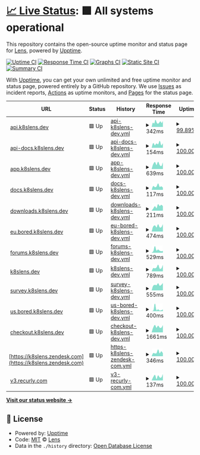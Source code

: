 # [📈 Live Status](https://status.k8slens.dev): <!--live status--> **🟩 All systems operational**

This repository contains the open-source uptime monitor and status page for [Lens](https://k8slens.dev/), powered by [Upptime](https://github.com/upptime/upptime).

[![Uptime CI](https://github.com/lensapp/k8slens-status/workflows/Uptime%20CI/badge.svg)](https://github.com/lensapp/k8slens-status/actions?query=workflow%3A%22Uptime+CI%22)
[![Response Time CI](https://github.com/lensapp/k8slens-status/workflows/Response%20Time%20CI/badge.svg)](https://github.com/lensapp/k8slens-status/actions?query=workflow%3A%22Response+Time+CI%22)
[![Graphs CI](https://github.com/lensapp/k8slens-status/workflows/Graphs%20CI/badge.svg)](https://github.com/lensapp/k8slens-status/actions?query=workflow%3A%22Graphs+CI%22)
[![Static Site CI](https://github.com/lensapp/k8slens-status/workflows/Static%20Site%20CI/badge.svg)](https://github.com/lensapp/k8slens-status/actions?query=workflow%3A%22Static+Site+CI%22)
[![Summary CI](https://github.com/lensapp/k8slens-status/workflows/Summary%20CI/badge.svg)](https://github.com/lensapp/k8slens-status/actions?query=workflow%3A%22Summary+CI%22)

With [Upptime](https://upptime.js.org), you can get your own unlimited and free uptime monitor and status page, powered entirely by a GitHub repository. We use [Issues](https://github.com/lensapp/k8slens-status/issues) as incident reports, [Actions](https://github.com/lensapp/k8slens-status/actions) as uptime monitors, and [Pages](https://status.k8slens.dev) for the status page.

<!--start: status pages-->
<!-- This summary is generated by Upptime (https://github.com/upptime/upptime) -->
<!-- Do not edit this manually, your changes will be overwritten -->
<!-- prettier-ignore -->
| URL | Status | History | Response Time | Uptime |
| --- | ------ | ------- | ------------- | ------ |
| <img alt="" src="https://icons.duckduckgo.com/ip3/api.k8slens.dev.ico" height="13"> [api.k8slens.dev](https://api.k8slens.dev) | 🟩 Up | [api-k8slens-dev.yml](https://github.com/lensapp/k8slens-status/commits/HEAD/history/api-k8slens-dev.yml) | <details><summary><img alt="Response time graph" src="./graphs/api-k8slens-dev/response-time-week.png" height="20"> 342ms</summary><br><a href="https://status.k8slens.dev/history/api-k8slens-dev"><img alt="Response time 309" src="https://img.shields.io/endpoint?url=https%3A%2F%2Fraw.githubusercontent.com%2Flensapp%2Fk8slens-status%2FHEAD%2Fapi%2Fapi-k8slens-dev%2Fresponse-time.json"></a><br><a href="https://status.k8slens.dev/history/api-k8slens-dev"><img alt="24-hour response time 1352" src="https://img.shields.io/endpoint?url=https%3A%2F%2Fraw.githubusercontent.com%2Flensapp%2Fk8slens-status%2FHEAD%2Fapi%2Fapi-k8slens-dev%2Fresponse-time-day.json"></a><br><a href="https://status.k8slens.dev/history/api-k8slens-dev"><img alt="7-day response time 342" src="https://img.shields.io/endpoint?url=https%3A%2F%2Fraw.githubusercontent.com%2Flensapp%2Fk8slens-status%2FHEAD%2Fapi%2Fapi-k8slens-dev%2Fresponse-time-week.json"></a><br><a href="https://status.k8slens.dev/history/api-k8slens-dev"><img alt="30-day response time 291" src="https://img.shields.io/endpoint?url=https%3A%2F%2Fraw.githubusercontent.com%2Flensapp%2Fk8slens-status%2FHEAD%2Fapi%2Fapi-k8slens-dev%2Fresponse-time-month.json"></a><br><a href="https://status.k8slens.dev/history/api-k8slens-dev"><img alt="1-year response time 283" src="https://img.shields.io/endpoint?url=https%3A%2F%2Fraw.githubusercontent.com%2Flensapp%2Fk8slens-status%2FHEAD%2Fapi%2Fapi-k8slens-dev%2Fresponse-time-year.json"></a></details> | <details><summary><a href="https://status.k8slens.dev/history/api-k8slens-dev">99.89%</a></summary><a href="https://status.k8slens.dev/history/api-k8slens-dev"><img alt="All-time uptime 99.95%" src="https://img.shields.io/endpoint?url=https%3A%2F%2Fraw.githubusercontent.com%2Flensapp%2Fk8slens-status%2FHEAD%2Fapi%2Fapi-k8slens-dev%2Fuptime.json"></a><br><a href="https://status.k8slens.dev/history/api-k8slens-dev"><img alt="24-hour uptime 100.00%" src="https://img.shields.io/endpoint?url=https%3A%2F%2Fraw.githubusercontent.com%2Flensapp%2Fk8slens-status%2FHEAD%2Fapi%2Fapi-k8slens-dev%2Fuptime-day.json"></a><br><a href="https://status.k8slens.dev/history/api-k8slens-dev"><img alt="7-day uptime 99.89%" src="https://img.shields.io/endpoint?url=https%3A%2F%2Fraw.githubusercontent.com%2Flensapp%2Fk8slens-status%2FHEAD%2Fapi%2Fapi-k8slens-dev%2Fuptime-week.json"></a><br><a href="https://status.k8slens.dev/history/api-k8slens-dev"><img alt="30-day uptime 99.44%" src="https://img.shields.io/endpoint?url=https%3A%2F%2Fraw.githubusercontent.com%2Flensapp%2Fk8slens-status%2FHEAD%2Fapi%2Fapi-k8slens-dev%2Fuptime-month.json"></a><br><a href="https://status.k8slens.dev/history/api-k8slens-dev"><img alt="1-year uptime 99.94%" src="https://img.shields.io/endpoint?url=https%3A%2F%2Fraw.githubusercontent.com%2Flensapp%2Fk8slens-status%2FHEAD%2Fapi%2Fapi-k8slens-dev%2Fuptime-year.json"></a></details>
| <img alt="" src="https://icons.duckduckgo.com/ip3/api-docs.k8slens.dev.ico" height="13"> [api-docs.k8slens.dev](https://api-docs.k8slens.dev) | 🟩 Up | [api-docs-k8slens-dev.yml](https://github.com/lensapp/k8slens-status/commits/HEAD/history/api-docs-k8slens-dev.yml) | <details><summary><img alt="Response time graph" src="./graphs/api-docs-k8slens-dev/response-time-week.png" height="20"> 154ms</summary><br><a href="https://status.k8slens.dev/history/api-docs-k8slens-dev"><img alt="Response time 124" src="https://img.shields.io/endpoint?url=https%3A%2F%2Fraw.githubusercontent.com%2Flensapp%2Fk8slens-status%2FHEAD%2Fapi%2Fapi-docs-k8slens-dev%2Fresponse-time.json"></a><br><a href="https://status.k8slens.dev/history/api-docs-k8slens-dev"><img alt="24-hour response time 129" src="https://img.shields.io/endpoint?url=https%3A%2F%2Fraw.githubusercontent.com%2Flensapp%2Fk8slens-status%2FHEAD%2Fapi%2Fapi-docs-k8slens-dev%2Fresponse-time-day.json"></a><br><a href="https://status.k8slens.dev/history/api-docs-k8slens-dev"><img alt="7-day response time 154" src="https://img.shields.io/endpoint?url=https%3A%2F%2Fraw.githubusercontent.com%2Flensapp%2Fk8slens-status%2FHEAD%2Fapi%2Fapi-docs-k8slens-dev%2Fresponse-time-week.json"></a><br><a href="https://status.k8slens.dev/history/api-docs-k8slens-dev"><img alt="30-day response time 133" src="https://img.shields.io/endpoint?url=https%3A%2F%2Fraw.githubusercontent.com%2Flensapp%2Fk8slens-status%2FHEAD%2Fapi%2Fapi-docs-k8slens-dev%2Fresponse-time-month.json"></a><br><a href="https://status.k8slens.dev/history/api-docs-k8slens-dev"><img alt="1-year response time 118" src="https://img.shields.io/endpoint?url=https%3A%2F%2Fraw.githubusercontent.com%2Flensapp%2Fk8slens-status%2FHEAD%2Fapi%2Fapi-docs-k8slens-dev%2Fresponse-time-year.json"></a></details> | <details><summary><a href="https://status.k8slens.dev/history/api-docs-k8slens-dev">100.00%</a></summary><a href="https://status.k8slens.dev/history/api-docs-k8slens-dev"><img alt="All-time uptime 100.00%" src="https://img.shields.io/endpoint?url=https%3A%2F%2Fraw.githubusercontent.com%2Flensapp%2Fk8slens-status%2FHEAD%2Fapi%2Fapi-docs-k8slens-dev%2Fuptime.json"></a><br><a href="https://status.k8slens.dev/history/api-docs-k8slens-dev"><img alt="24-hour uptime 100.00%" src="https://img.shields.io/endpoint?url=https%3A%2F%2Fraw.githubusercontent.com%2Flensapp%2Fk8slens-status%2FHEAD%2Fapi%2Fapi-docs-k8slens-dev%2Fuptime-day.json"></a><br><a href="https://status.k8slens.dev/history/api-docs-k8slens-dev"><img alt="7-day uptime 100.00%" src="https://img.shields.io/endpoint?url=https%3A%2F%2Fraw.githubusercontent.com%2Flensapp%2Fk8slens-status%2FHEAD%2Fapi%2Fapi-docs-k8slens-dev%2Fuptime-week.json"></a><br><a href="https://status.k8slens.dev/history/api-docs-k8slens-dev"><img alt="30-day uptime 100.00%" src="https://img.shields.io/endpoint?url=https%3A%2F%2Fraw.githubusercontent.com%2Flensapp%2Fk8slens-status%2FHEAD%2Fapi%2Fapi-docs-k8slens-dev%2Fuptime-month.json"></a><br><a href="https://status.k8slens.dev/history/api-docs-k8slens-dev"><img alt="1-year uptime 100.00%" src="https://img.shields.io/endpoint?url=https%3A%2F%2Fraw.githubusercontent.com%2Flensapp%2Fk8slens-status%2FHEAD%2Fapi%2Fapi-docs-k8slens-dev%2Fuptime-year.json"></a></details>
| <img alt="" src="https://icons.duckduckgo.com/ip3/app.k8slens.dev.ico" height="13"> [app.k8slens.dev](https://app.k8slens.dev/auth/realms/lensCloud/protocol/openid-connect/3p-cookies/step1.html) | 🟩 Up | [app-k8slens-dev.yml](https://github.com/lensapp/k8slens-status/commits/HEAD/history/app-k8slens-dev.yml) | <details><summary><img alt="Response time graph" src="./graphs/app-k8slens-dev/response-time-week.png" height="20"> 639ms</summary><br><a href="https://status.k8slens.dev/history/app-k8slens-dev"><img alt="Response time 544" src="https://img.shields.io/endpoint?url=https%3A%2F%2Fraw.githubusercontent.com%2Flensapp%2Fk8slens-status%2FHEAD%2Fapi%2Fapp-k8slens-dev%2Fresponse-time.json"></a><br><a href="https://status.k8slens.dev/history/app-k8slens-dev"><img alt="24-hour response time 723" src="https://img.shields.io/endpoint?url=https%3A%2F%2Fraw.githubusercontent.com%2Flensapp%2Fk8slens-status%2FHEAD%2Fapi%2Fapp-k8slens-dev%2Fresponse-time-day.json"></a><br><a href="https://status.k8slens.dev/history/app-k8slens-dev"><img alt="7-day response time 639" src="https://img.shields.io/endpoint?url=https%3A%2F%2Fraw.githubusercontent.com%2Flensapp%2Fk8slens-status%2FHEAD%2Fapi%2Fapp-k8slens-dev%2Fresponse-time-week.json"></a><br><a href="https://status.k8slens.dev/history/app-k8slens-dev"><img alt="30-day response time 710" src="https://img.shields.io/endpoint?url=https%3A%2F%2Fraw.githubusercontent.com%2Flensapp%2Fk8slens-status%2FHEAD%2Fapi%2Fapp-k8slens-dev%2Fresponse-time-month.json"></a><br><a href="https://status.k8slens.dev/history/app-k8slens-dev"><img alt="1-year response time 627" src="https://img.shields.io/endpoint?url=https%3A%2F%2Fraw.githubusercontent.com%2Flensapp%2Fk8slens-status%2FHEAD%2Fapi%2Fapp-k8slens-dev%2Fresponse-time-year.json"></a></details> | <details><summary><a href="https://status.k8slens.dev/history/app-k8slens-dev">100.00%</a></summary><a href="https://status.k8slens.dev/history/app-k8slens-dev"><img alt="All-time uptime 99.87%" src="https://img.shields.io/endpoint?url=https%3A%2F%2Fraw.githubusercontent.com%2Flensapp%2Fk8slens-status%2FHEAD%2Fapi%2Fapp-k8slens-dev%2Fuptime.json"></a><br><a href="https://status.k8slens.dev/history/app-k8slens-dev"><img alt="24-hour uptime 100.00%" src="https://img.shields.io/endpoint?url=https%3A%2F%2Fraw.githubusercontent.com%2Flensapp%2Fk8slens-status%2FHEAD%2Fapi%2Fapp-k8slens-dev%2Fuptime-day.json"></a><br><a href="https://status.k8slens.dev/history/app-k8slens-dev"><img alt="7-day uptime 100.00%" src="https://img.shields.io/endpoint?url=https%3A%2F%2Fraw.githubusercontent.com%2Flensapp%2Fk8slens-status%2FHEAD%2Fapi%2Fapp-k8slens-dev%2Fuptime-week.json"></a><br><a href="https://status.k8slens.dev/history/app-k8slens-dev"><img alt="30-day uptime 99.70%" src="https://img.shields.io/endpoint?url=https%3A%2F%2Fraw.githubusercontent.com%2Flensapp%2Fk8slens-status%2FHEAD%2Fapi%2Fapp-k8slens-dev%2Fuptime-month.json"></a><br><a href="https://status.k8slens.dev/history/app-k8slens-dev"><img alt="1-year uptime 99.93%" src="https://img.shields.io/endpoint?url=https%3A%2F%2Fraw.githubusercontent.com%2Flensapp%2Fk8slens-status%2FHEAD%2Fapi%2Fapp-k8slens-dev%2Fuptime-year.json"></a></details>
| <img alt="" src="https://icons.duckduckgo.com/ip3/docs.k8slens.dev.ico" height="13"> [docs.k8slens.dev](https://docs.k8slens.dev) | 🟩 Up | [docs-k8slens-dev.yml](https://github.com/lensapp/k8slens-status/commits/HEAD/history/docs-k8slens-dev.yml) | <details><summary><img alt="Response time graph" src="./graphs/docs-k8slens-dev/response-time-week.png" height="20"> 117ms</summary><br><a href="https://status.k8slens.dev/history/docs-k8slens-dev"><img alt="Response time 146" src="https://img.shields.io/endpoint?url=https%3A%2F%2Fraw.githubusercontent.com%2Flensapp%2Fk8slens-status%2FHEAD%2Fapi%2Fdocs-k8slens-dev%2Fresponse-time.json"></a><br><a href="https://status.k8slens.dev/history/docs-k8slens-dev"><img alt="24-hour response time 134" src="https://img.shields.io/endpoint?url=https%3A%2F%2Fraw.githubusercontent.com%2Flensapp%2Fk8slens-status%2FHEAD%2Fapi%2Fdocs-k8slens-dev%2Fresponse-time-day.json"></a><br><a href="https://status.k8slens.dev/history/docs-k8slens-dev"><img alt="7-day response time 117" src="https://img.shields.io/endpoint?url=https%3A%2F%2Fraw.githubusercontent.com%2Flensapp%2Fk8slens-status%2FHEAD%2Fapi%2Fdocs-k8slens-dev%2Fresponse-time-week.json"></a><br><a href="https://status.k8slens.dev/history/docs-k8slens-dev"><img alt="30-day response time 113" src="https://img.shields.io/endpoint?url=https%3A%2F%2Fraw.githubusercontent.com%2Flensapp%2Fk8slens-status%2FHEAD%2Fapi%2Fdocs-k8slens-dev%2Fresponse-time-month.json"></a><br><a href="https://status.k8slens.dev/history/docs-k8slens-dev"><img alt="1-year response time 151" src="https://img.shields.io/endpoint?url=https%3A%2F%2Fraw.githubusercontent.com%2Flensapp%2Fk8slens-status%2FHEAD%2Fapi%2Fdocs-k8slens-dev%2Fresponse-time-year.json"></a></details> | <details><summary><a href="https://status.k8slens.dev/history/docs-k8slens-dev">100.00%</a></summary><a href="https://status.k8slens.dev/history/docs-k8slens-dev"><img alt="All-time uptime 100.00%" src="https://img.shields.io/endpoint?url=https%3A%2F%2Fraw.githubusercontent.com%2Flensapp%2Fk8slens-status%2FHEAD%2Fapi%2Fdocs-k8slens-dev%2Fuptime.json"></a><br><a href="https://status.k8slens.dev/history/docs-k8slens-dev"><img alt="24-hour uptime 100.00%" src="https://img.shields.io/endpoint?url=https%3A%2F%2Fraw.githubusercontent.com%2Flensapp%2Fk8slens-status%2FHEAD%2Fapi%2Fdocs-k8slens-dev%2Fuptime-day.json"></a><br><a href="https://status.k8slens.dev/history/docs-k8slens-dev"><img alt="7-day uptime 100.00%" src="https://img.shields.io/endpoint?url=https%3A%2F%2Fraw.githubusercontent.com%2Flensapp%2Fk8slens-status%2FHEAD%2Fapi%2Fdocs-k8slens-dev%2Fuptime-week.json"></a><br><a href="https://status.k8slens.dev/history/docs-k8slens-dev"><img alt="30-day uptime 100.00%" src="https://img.shields.io/endpoint?url=https%3A%2F%2Fraw.githubusercontent.com%2Flensapp%2Fk8slens-status%2FHEAD%2Fapi%2Fdocs-k8slens-dev%2Fuptime-month.json"></a><br><a href="https://status.k8slens.dev/history/docs-k8slens-dev"><img alt="1-year uptime 100.00%" src="https://img.shields.io/endpoint?url=https%3A%2F%2Fraw.githubusercontent.com%2Flensapp%2Fk8slens-status%2FHEAD%2Fapi%2Fdocs-k8slens-dev%2Fuptime-year.json"></a></details>
| <img alt="" src="https://icons.duckduckgo.com/ip3/downloads.k8slens.dev.ico" height="13"> [downloads.k8slens.dev](https://downloads.k8slens.dev/ide/latest.yml) | 🟩 Up | [downloads-k8slens-dev.yml](https://github.com/lensapp/k8slens-status/commits/HEAD/history/downloads-k8slens-dev.yml) | <details><summary><img alt="Response time graph" src="./graphs/downloads-k8slens-dev/response-time-week.png" height="20"> 211ms</summary><br><a href="https://status.k8slens.dev/history/downloads-k8slens-dev"><img alt="Response time 258" src="https://img.shields.io/endpoint?url=https%3A%2F%2Fraw.githubusercontent.com%2Flensapp%2Fk8slens-status%2FHEAD%2Fapi%2Fdownloads-k8slens-dev%2Fresponse-time.json"></a><br><a href="https://status.k8slens.dev/history/downloads-k8slens-dev"><img alt="24-hour response time 165" src="https://img.shields.io/endpoint?url=https%3A%2F%2Fraw.githubusercontent.com%2Flensapp%2Fk8slens-status%2FHEAD%2Fapi%2Fdownloads-k8slens-dev%2Fresponse-time-day.json"></a><br><a href="https://status.k8slens.dev/history/downloads-k8slens-dev"><img alt="7-day response time 211" src="https://img.shields.io/endpoint?url=https%3A%2F%2Fraw.githubusercontent.com%2Flensapp%2Fk8slens-status%2FHEAD%2Fapi%2Fdownloads-k8slens-dev%2Fresponse-time-week.json"></a><br><a href="https://status.k8slens.dev/history/downloads-k8slens-dev"><img alt="30-day response time 227" src="https://img.shields.io/endpoint?url=https%3A%2F%2Fraw.githubusercontent.com%2Flensapp%2Fk8slens-status%2FHEAD%2Fapi%2Fdownloads-k8slens-dev%2Fresponse-time-month.json"></a><br><a href="https://status.k8slens.dev/history/downloads-k8slens-dev"><img alt="1-year response time 229" src="https://img.shields.io/endpoint?url=https%3A%2F%2Fraw.githubusercontent.com%2Flensapp%2Fk8slens-status%2FHEAD%2Fapi%2Fdownloads-k8slens-dev%2Fresponse-time-year.json"></a></details> | <details><summary><a href="https://status.k8slens.dev/history/downloads-k8slens-dev">100.00%</a></summary><a href="https://status.k8slens.dev/history/downloads-k8slens-dev"><img alt="All-time uptime 99.93%" src="https://img.shields.io/endpoint?url=https%3A%2F%2Fraw.githubusercontent.com%2Flensapp%2Fk8slens-status%2FHEAD%2Fapi%2Fdownloads-k8slens-dev%2Fuptime.json"></a><br><a href="https://status.k8slens.dev/history/downloads-k8slens-dev"><img alt="24-hour uptime 100.00%" src="https://img.shields.io/endpoint?url=https%3A%2F%2Fraw.githubusercontent.com%2Flensapp%2Fk8slens-status%2FHEAD%2Fapi%2Fdownloads-k8slens-dev%2Fuptime-day.json"></a><br><a href="https://status.k8slens.dev/history/downloads-k8slens-dev"><img alt="7-day uptime 100.00%" src="https://img.shields.io/endpoint?url=https%3A%2F%2Fraw.githubusercontent.com%2Flensapp%2Fk8slens-status%2FHEAD%2Fapi%2Fdownloads-k8slens-dev%2Fuptime-week.json"></a><br><a href="https://status.k8slens.dev/history/downloads-k8slens-dev"><img alt="30-day uptime 99.97%" src="https://img.shields.io/endpoint?url=https%3A%2F%2Fraw.githubusercontent.com%2Flensapp%2Fk8slens-status%2FHEAD%2Fapi%2Fdownloads-k8slens-dev%2Fuptime-month.json"></a><br><a href="https://status.k8slens.dev/history/downloads-k8slens-dev"><img alt="1-year uptime 99.99%" src="https://img.shields.io/endpoint?url=https%3A%2F%2Fraw.githubusercontent.com%2Flensapp%2Fk8slens-status%2FHEAD%2Fapi%2Fdownloads-k8slens-dev%2Fuptime-year.json"></a></details>
| <img alt="" src="https://icons.duckduckgo.com/ip3/eu.bored.k8slens.dev.ico" height="13"> [eu.bored.k8slens.dev](https://eu.bored.k8slens.dev/healthz) | 🟩 Up | [eu-bored-k8slens-dev.yml](https://github.com/lensapp/k8slens-status/commits/HEAD/history/eu-bored-k8slens-dev.yml) | <details><summary><img alt="Response time graph" src="./graphs/eu-bored-k8slens-dev/response-time-week.png" height="20"> 474ms</summary><br><a href="https://status.k8slens.dev/history/eu-bored-k8slens-dev"><img alt="Response time 442" src="https://img.shields.io/endpoint?url=https%3A%2F%2Fraw.githubusercontent.com%2Flensapp%2Fk8slens-status%2FHEAD%2Fapi%2Feu-bored-k8slens-dev%2Fresponse-time.json"></a><br><a href="https://status.k8slens.dev/history/eu-bored-k8slens-dev"><img alt="24-hour response time 682" src="https://img.shields.io/endpoint?url=https%3A%2F%2Fraw.githubusercontent.com%2Flensapp%2Fk8slens-status%2FHEAD%2Fapi%2Feu-bored-k8slens-dev%2Fresponse-time-day.json"></a><br><a href="https://status.k8slens.dev/history/eu-bored-k8slens-dev"><img alt="7-day response time 474" src="https://img.shields.io/endpoint?url=https%3A%2F%2Fraw.githubusercontent.com%2Flensapp%2Fk8slens-status%2FHEAD%2Fapi%2Feu-bored-k8slens-dev%2Fresponse-time-week.json"></a><br><a href="https://status.k8slens.dev/history/eu-bored-k8slens-dev"><img alt="30-day response time 440" src="https://img.shields.io/endpoint?url=https%3A%2F%2Fraw.githubusercontent.com%2Flensapp%2Fk8slens-status%2FHEAD%2Fapi%2Feu-bored-k8slens-dev%2Fresponse-time-month.json"></a><br><a href="https://status.k8slens.dev/history/eu-bored-k8slens-dev"><img alt="1-year response time 440" src="https://img.shields.io/endpoint?url=https%3A%2F%2Fraw.githubusercontent.com%2Flensapp%2Fk8slens-status%2FHEAD%2Fapi%2Feu-bored-k8slens-dev%2Fresponse-time-year.json"></a></details> | <details><summary><a href="https://status.k8slens.dev/history/eu-bored-k8slens-dev">100.00%</a></summary><a href="https://status.k8slens.dev/history/eu-bored-k8slens-dev"><img alt="All-time uptime 100.00%" src="https://img.shields.io/endpoint?url=https%3A%2F%2Fraw.githubusercontent.com%2Flensapp%2Fk8slens-status%2FHEAD%2Fapi%2Feu-bored-k8slens-dev%2Fuptime.json"></a><br><a href="https://status.k8slens.dev/history/eu-bored-k8slens-dev"><img alt="24-hour uptime 100.00%" src="https://img.shields.io/endpoint?url=https%3A%2F%2Fraw.githubusercontent.com%2Flensapp%2Fk8slens-status%2FHEAD%2Fapi%2Feu-bored-k8slens-dev%2Fuptime-day.json"></a><br><a href="https://status.k8slens.dev/history/eu-bored-k8slens-dev"><img alt="7-day uptime 100.00%" src="https://img.shields.io/endpoint?url=https%3A%2F%2Fraw.githubusercontent.com%2Flensapp%2Fk8slens-status%2FHEAD%2Fapi%2Feu-bored-k8slens-dev%2Fuptime-week.json"></a><br><a href="https://status.k8slens.dev/history/eu-bored-k8slens-dev"><img alt="30-day uptime 100.00%" src="https://img.shields.io/endpoint?url=https%3A%2F%2Fraw.githubusercontent.com%2Flensapp%2Fk8slens-status%2FHEAD%2Fapi%2Feu-bored-k8slens-dev%2Fuptime-month.json"></a><br><a href="https://status.k8slens.dev/history/eu-bored-k8slens-dev"><img alt="1-year uptime 100.00%" src="https://img.shields.io/endpoint?url=https%3A%2F%2Fraw.githubusercontent.com%2Flensapp%2Fk8slens-status%2FHEAD%2Fapi%2Feu-bored-k8slens-dev%2Fuptime-year.json"></a></details>
| <img alt="" src="https://icons.duckduckgo.com/ip3/forums.k8slens.dev.ico" height="13"> [forums.k8slens.dev](https://forums.k8slens.dev) | 🟩 Up | [forums-k8slens-dev.yml](https://github.com/lensapp/k8slens-status/commits/HEAD/history/forums-k8slens-dev.yml) | <details><summary><img alt="Response time graph" src="./graphs/forums-k8slens-dev/response-time-week.png" height="20"> 529ms</summary><br><a href="https://status.k8slens.dev/history/forums-k8slens-dev"><img alt="Response time 532" src="https://img.shields.io/endpoint?url=https%3A%2F%2Fraw.githubusercontent.com%2Flensapp%2Fk8slens-status%2FHEAD%2Fapi%2Fforums-k8slens-dev%2Fresponse-time.json"></a><br><a href="https://status.k8slens.dev/history/forums-k8slens-dev"><img alt="24-hour response time 580" src="https://img.shields.io/endpoint?url=https%3A%2F%2Fraw.githubusercontent.com%2Flensapp%2Fk8slens-status%2FHEAD%2Fapi%2Fforums-k8slens-dev%2Fresponse-time-day.json"></a><br><a href="https://status.k8slens.dev/history/forums-k8slens-dev"><img alt="7-day response time 529" src="https://img.shields.io/endpoint?url=https%3A%2F%2Fraw.githubusercontent.com%2Flensapp%2Fk8slens-status%2FHEAD%2Fapi%2Fforums-k8slens-dev%2Fresponse-time-week.json"></a><br><a href="https://status.k8slens.dev/history/forums-k8slens-dev"><img alt="30-day response time 455" src="https://img.shields.io/endpoint?url=https%3A%2F%2Fraw.githubusercontent.com%2Flensapp%2Fk8slens-status%2FHEAD%2Fapi%2Fforums-k8slens-dev%2Fresponse-time-month.json"></a><br><a href="https://status.k8slens.dev/history/forums-k8slens-dev"><img alt="1-year response time 513" src="https://img.shields.io/endpoint?url=https%3A%2F%2Fraw.githubusercontent.com%2Flensapp%2Fk8slens-status%2FHEAD%2Fapi%2Fforums-k8slens-dev%2Fresponse-time-year.json"></a></details> | <details><summary><a href="https://status.k8slens.dev/history/forums-k8slens-dev">100.00%</a></summary><a href="https://status.k8slens.dev/history/forums-k8slens-dev"><img alt="All-time uptime 99.95%" src="https://img.shields.io/endpoint?url=https%3A%2F%2Fraw.githubusercontent.com%2Flensapp%2Fk8slens-status%2FHEAD%2Fapi%2Fforums-k8slens-dev%2Fuptime.json"></a><br><a href="https://status.k8slens.dev/history/forums-k8slens-dev"><img alt="24-hour uptime 100.00%" src="https://img.shields.io/endpoint?url=https%3A%2F%2Fraw.githubusercontent.com%2Flensapp%2Fk8slens-status%2FHEAD%2Fapi%2Fforums-k8slens-dev%2Fuptime-day.json"></a><br><a href="https://status.k8slens.dev/history/forums-k8slens-dev"><img alt="7-day uptime 100.00%" src="https://img.shields.io/endpoint?url=https%3A%2F%2Fraw.githubusercontent.com%2Flensapp%2Fk8slens-status%2FHEAD%2Fapi%2Fforums-k8slens-dev%2Fuptime-week.json"></a><br><a href="https://status.k8slens.dev/history/forums-k8slens-dev"><img alt="30-day uptime 99.92%" src="https://img.shields.io/endpoint?url=https%3A%2F%2Fraw.githubusercontent.com%2Flensapp%2Fk8slens-status%2FHEAD%2Fapi%2Fforums-k8slens-dev%2Fuptime-month.json"></a><br><a href="https://status.k8slens.dev/history/forums-k8slens-dev"><img alt="1-year uptime 99.96%" src="https://img.shields.io/endpoint?url=https%3A%2F%2Fraw.githubusercontent.com%2Flensapp%2Fk8slens-status%2FHEAD%2Fapi%2Fforums-k8slens-dev%2Fuptime-year.json"></a></details>
| <img alt="" src="https://icons.duckduckgo.com/ip3/k8slens.dev.ico" height="13"> [k8slens.dev](https://k8slens.dev) | 🟩 Up | [k8slens-dev.yml](https://github.com/lensapp/k8slens-status/commits/HEAD/history/k8slens-dev.yml) | <details><summary><img alt="Response time graph" src="./graphs/k8slens-dev/response-time-week.png" height="20"> 789ms</summary><br><a href="https://status.k8slens.dev/history/k8slens-dev"><img alt="Response time 462" src="https://img.shields.io/endpoint?url=https%3A%2F%2Fraw.githubusercontent.com%2Flensapp%2Fk8slens-status%2FHEAD%2Fapi%2Fk8slens-dev%2Fresponse-time.json"></a><br><a href="https://status.k8slens.dev/history/k8slens-dev"><img alt="24-hour response time 816" src="https://img.shields.io/endpoint?url=https%3A%2F%2Fraw.githubusercontent.com%2Flensapp%2Fk8slens-status%2FHEAD%2Fapi%2Fk8slens-dev%2Fresponse-time-day.json"></a><br><a href="https://status.k8slens.dev/history/k8slens-dev"><img alt="7-day response time 789" src="https://img.shields.io/endpoint?url=https%3A%2F%2Fraw.githubusercontent.com%2Flensapp%2Fk8slens-status%2FHEAD%2Fapi%2Fk8slens-dev%2Fresponse-time-week.json"></a><br><a href="https://status.k8slens.dev/history/k8slens-dev"><img alt="30-day response time 769" src="https://img.shields.io/endpoint?url=https%3A%2F%2Fraw.githubusercontent.com%2Flensapp%2Fk8slens-status%2FHEAD%2Fapi%2Fk8slens-dev%2Fresponse-time-month.json"></a><br><a href="https://status.k8slens.dev/history/k8slens-dev"><img alt="1-year response time 575" src="https://img.shields.io/endpoint?url=https%3A%2F%2Fraw.githubusercontent.com%2Flensapp%2Fk8slens-status%2FHEAD%2Fapi%2Fk8slens-dev%2Fresponse-time-year.json"></a></details> | <details><summary><a href="https://status.k8slens.dev/history/k8slens-dev">100.00%</a></summary><a href="https://status.k8slens.dev/history/k8slens-dev"><img alt="All-time uptime 99.90%" src="https://img.shields.io/endpoint?url=https%3A%2F%2Fraw.githubusercontent.com%2Flensapp%2Fk8slens-status%2FHEAD%2Fapi%2Fk8slens-dev%2Fuptime.json"></a><br><a href="https://status.k8slens.dev/history/k8slens-dev"><img alt="24-hour uptime 100.00%" src="https://img.shields.io/endpoint?url=https%3A%2F%2Fraw.githubusercontent.com%2Flensapp%2Fk8slens-status%2FHEAD%2Fapi%2Fk8slens-dev%2Fuptime-day.json"></a><br><a href="https://status.k8slens.dev/history/k8slens-dev"><img alt="7-day uptime 100.00%" src="https://img.shields.io/endpoint?url=https%3A%2F%2Fraw.githubusercontent.com%2Flensapp%2Fk8slens-status%2FHEAD%2Fapi%2Fk8slens-dev%2Fuptime-week.json"></a><br><a href="https://status.k8slens.dev/history/k8slens-dev"><img alt="30-day uptime 100.00%" src="https://img.shields.io/endpoint?url=https%3A%2F%2Fraw.githubusercontent.com%2Flensapp%2Fk8slens-status%2FHEAD%2Fapi%2Fk8slens-dev%2Fuptime-month.json"></a><br><a href="https://status.k8slens.dev/history/k8slens-dev"><img alt="1-year uptime 99.75%" src="https://img.shields.io/endpoint?url=https%3A%2F%2Fraw.githubusercontent.com%2Flensapp%2Fk8slens-status%2FHEAD%2Fapi%2Fk8slens-dev%2Fuptime-year.json"></a></details>
| <img alt="" src="https://icons.duckduckgo.com/ip3/survey.k8slens.dev.ico" height="13"> [survey.k8slens.dev](https://survey.k8slens.dev/api) | 🟩 Up | [survey-k8slens-dev.yml](https://github.com/lensapp/k8slens-status/commits/HEAD/history/survey-k8slens-dev.yml) | <details><summary><img alt="Response time graph" src="./graphs/survey-k8slens-dev/response-time-week.png" height="20"> 555ms</summary><br><a href="https://status.k8slens.dev/history/survey-k8slens-dev"><img alt="Response time 612" src="https://img.shields.io/endpoint?url=https%3A%2F%2Fraw.githubusercontent.com%2Flensapp%2Fk8slens-status%2FHEAD%2Fapi%2Fsurvey-k8slens-dev%2Fresponse-time.json"></a><br><a href="https://status.k8slens.dev/history/survey-k8slens-dev"><img alt="24-hour response time 638" src="https://img.shields.io/endpoint?url=https%3A%2F%2Fraw.githubusercontent.com%2Flensapp%2Fk8slens-status%2FHEAD%2Fapi%2Fsurvey-k8slens-dev%2Fresponse-time-day.json"></a><br><a href="https://status.k8slens.dev/history/survey-k8slens-dev"><img alt="7-day response time 555" src="https://img.shields.io/endpoint?url=https%3A%2F%2Fraw.githubusercontent.com%2Flensapp%2Fk8slens-status%2FHEAD%2Fapi%2Fsurvey-k8slens-dev%2Fresponse-time-week.json"></a><br><a href="https://status.k8slens.dev/history/survey-k8slens-dev"><img alt="30-day response time 551" src="https://img.shields.io/endpoint?url=https%3A%2F%2Fraw.githubusercontent.com%2Flensapp%2Fk8slens-status%2FHEAD%2Fapi%2Fsurvey-k8slens-dev%2Fresponse-time-month.json"></a><br><a href="https://status.k8slens.dev/history/survey-k8slens-dev"><img alt="1-year response time 619" src="https://img.shields.io/endpoint?url=https%3A%2F%2Fraw.githubusercontent.com%2Flensapp%2Fk8slens-status%2FHEAD%2Fapi%2Fsurvey-k8slens-dev%2Fresponse-time-year.json"></a></details> | <details><summary><a href="https://status.k8slens.dev/history/survey-k8slens-dev">100.00%</a></summary><a href="https://status.k8slens.dev/history/survey-k8slens-dev"><img alt="All-time uptime 99.99%" src="https://img.shields.io/endpoint?url=https%3A%2F%2Fraw.githubusercontent.com%2Flensapp%2Fk8slens-status%2FHEAD%2Fapi%2Fsurvey-k8slens-dev%2Fuptime.json"></a><br><a href="https://status.k8slens.dev/history/survey-k8slens-dev"><img alt="24-hour uptime 100.00%" src="https://img.shields.io/endpoint?url=https%3A%2F%2Fraw.githubusercontent.com%2Flensapp%2Fk8slens-status%2FHEAD%2Fapi%2Fsurvey-k8slens-dev%2Fuptime-day.json"></a><br><a href="https://status.k8slens.dev/history/survey-k8slens-dev"><img alt="7-day uptime 100.00%" src="https://img.shields.io/endpoint?url=https%3A%2F%2Fraw.githubusercontent.com%2Flensapp%2Fk8slens-status%2FHEAD%2Fapi%2Fsurvey-k8slens-dev%2Fuptime-week.json"></a><br><a href="https://status.k8slens.dev/history/survey-k8slens-dev"><img alt="30-day uptime 99.78%" src="https://img.shields.io/endpoint?url=https%3A%2F%2Fraw.githubusercontent.com%2Flensapp%2Fk8slens-status%2FHEAD%2Fapi%2Fsurvey-k8slens-dev%2Fuptime-month.json"></a><br><a href="https://status.k8slens.dev/history/survey-k8slens-dev"><img alt="1-year uptime 99.98%" src="https://img.shields.io/endpoint?url=https%3A%2F%2Fraw.githubusercontent.com%2Flensapp%2Fk8slens-status%2FHEAD%2Fapi%2Fsurvey-k8slens-dev%2Fuptime-year.json"></a></details>
| <img alt="" src="https://icons.duckduckgo.com/ip3/us.bored.k8slens.dev.ico" height="13"> [us.bored.k8slens.dev](https://us.bored.k8slens.dev/healthz) | 🟩 Up | [us-bored-k8slens-dev.yml](https://github.com/lensapp/k8slens-status/commits/HEAD/history/us-bored-k8slens-dev.yml) | <details><summary><img alt="Response time graph" src="./graphs/us-bored-k8slens-dev/response-time-week.png" height="20"> 400ms</summary><br><a href="https://status.k8slens.dev/history/us-bored-k8slens-dev"><img alt="Response time 185" src="https://img.shields.io/endpoint?url=https%3A%2F%2Fraw.githubusercontent.com%2Flensapp%2Fk8slens-status%2FHEAD%2Fapi%2Fus-bored-k8slens-dev%2Fresponse-time.json"></a><br><a href="https://status.k8slens.dev/history/us-bored-k8slens-dev"><img alt="24-hour response time 365" src="https://img.shields.io/endpoint?url=https%3A%2F%2Fraw.githubusercontent.com%2Flensapp%2Fk8slens-status%2FHEAD%2Fapi%2Fus-bored-k8slens-dev%2Fresponse-time-day.json"></a><br><a href="https://status.k8slens.dev/history/us-bored-k8slens-dev"><img alt="7-day response time 400" src="https://img.shields.io/endpoint?url=https%3A%2F%2Fraw.githubusercontent.com%2Flensapp%2Fk8slens-status%2FHEAD%2Fapi%2Fus-bored-k8slens-dev%2Fresponse-time-week.json"></a><br><a href="https://status.k8slens.dev/history/us-bored-k8slens-dev"><img alt="30-day response time 228" src="https://img.shields.io/endpoint?url=https%3A%2F%2Fraw.githubusercontent.com%2Flensapp%2Fk8slens-status%2FHEAD%2Fapi%2Fus-bored-k8slens-dev%2Fresponse-time-month.json"></a><br><a href="https://status.k8slens.dev/history/us-bored-k8slens-dev"><img alt="1-year response time 175" src="https://img.shields.io/endpoint?url=https%3A%2F%2Fraw.githubusercontent.com%2Flensapp%2Fk8slens-status%2FHEAD%2Fapi%2Fus-bored-k8slens-dev%2Fresponse-time-year.json"></a></details> | <details><summary><a href="https://status.k8slens.dev/history/us-bored-k8slens-dev">100.00%</a></summary><a href="https://status.k8slens.dev/history/us-bored-k8slens-dev"><img alt="All-time uptime 99.98%" src="https://img.shields.io/endpoint?url=https%3A%2F%2Fraw.githubusercontent.com%2Flensapp%2Fk8slens-status%2FHEAD%2Fapi%2Fus-bored-k8slens-dev%2Fuptime.json"></a><br><a href="https://status.k8slens.dev/history/us-bored-k8slens-dev"><img alt="24-hour uptime 100.00%" src="https://img.shields.io/endpoint?url=https%3A%2F%2Fraw.githubusercontent.com%2Flensapp%2Fk8slens-status%2FHEAD%2Fapi%2Fus-bored-k8slens-dev%2Fuptime-day.json"></a><br><a href="https://status.k8slens.dev/history/us-bored-k8slens-dev"><img alt="7-day uptime 100.00%" src="https://img.shields.io/endpoint?url=https%3A%2F%2Fraw.githubusercontent.com%2Flensapp%2Fk8slens-status%2FHEAD%2Fapi%2Fus-bored-k8slens-dev%2Fuptime-week.json"></a><br><a href="https://status.k8slens.dev/history/us-bored-k8slens-dev"><img alt="30-day uptime 100.00%" src="https://img.shields.io/endpoint?url=https%3A%2F%2Fraw.githubusercontent.com%2Flensapp%2Fk8slens-status%2FHEAD%2Fapi%2Fus-bored-k8slens-dev%2Fuptime-month.json"></a><br><a href="https://status.k8slens.dev/history/us-bored-k8slens-dev"><img alt="1-year uptime 99.99%" src="https://img.shields.io/endpoint?url=https%3A%2F%2Fraw.githubusercontent.com%2Flensapp%2Fk8slens-status%2FHEAD%2Fapi%2Fus-bored-k8slens-dev%2Fuptime-year.json"></a></details>
| <img alt="" src="https://icons.duckduckgo.com/ip3/checkout.k8slens.dev.ico" height="13"> [checkout.k8slens.dev](https://checkout.k8slens.dev) | 🟩 Up | [checkout-k8slens-dev.yml](https://github.com/lensapp/k8slens-status/commits/HEAD/history/checkout-k8slens-dev.yml) | <details><summary><img alt="Response time graph" src="./graphs/checkout-k8slens-dev/response-time-week.png" height="20"> 1661ms</summary><br><a href="https://status.k8slens.dev/history/checkout-k8slens-dev"><img alt="Response time 1658" src="https://img.shields.io/endpoint?url=https%3A%2F%2Fraw.githubusercontent.com%2Flensapp%2Fk8slens-status%2FHEAD%2Fapi%2Fcheckout-k8slens-dev%2Fresponse-time.json"></a><br><a href="https://status.k8slens.dev/history/checkout-k8slens-dev"><img alt="24-hour response time 2263" src="https://img.shields.io/endpoint?url=https%3A%2F%2Fraw.githubusercontent.com%2Flensapp%2Fk8slens-status%2FHEAD%2Fapi%2Fcheckout-k8slens-dev%2Fresponse-time-day.json"></a><br><a href="https://status.k8slens.dev/history/checkout-k8slens-dev"><img alt="7-day response time 1661" src="https://img.shields.io/endpoint?url=https%3A%2F%2Fraw.githubusercontent.com%2Flensapp%2Fk8slens-status%2FHEAD%2Fapi%2Fcheckout-k8slens-dev%2Fresponse-time-week.json"></a><br><a href="https://status.k8slens.dev/history/checkout-k8slens-dev"><img alt="30-day response time 1571" src="https://img.shields.io/endpoint?url=https%3A%2F%2Fraw.githubusercontent.com%2Flensapp%2Fk8slens-status%2FHEAD%2Fapi%2Fcheckout-k8slens-dev%2Fresponse-time-month.json"></a><br><a href="https://status.k8slens.dev/history/checkout-k8slens-dev"><img alt="1-year response time 1658" src="https://img.shields.io/endpoint?url=https%3A%2F%2Fraw.githubusercontent.com%2Flensapp%2Fk8slens-status%2FHEAD%2Fapi%2Fcheckout-k8slens-dev%2Fresponse-time-year.json"></a></details> | <details><summary><a href="https://status.k8slens.dev/history/checkout-k8slens-dev">100.00%</a></summary><a href="https://status.k8slens.dev/history/checkout-k8slens-dev"><img alt="All-time uptime 100.00%" src="https://img.shields.io/endpoint?url=https%3A%2F%2Fraw.githubusercontent.com%2Flensapp%2Fk8slens-status%2FHEAD%2Fapi%2Fcheckout-k8slens-dev%2Fuptime.json"></a><br><a href="https://status.k8slens.dev/history/checkout-k8slens-dev"><img alt="24-hour uptime 100.00%" src="https://img.shields.io/endpoint?url=https%3A%2F%2Fraw.githubusercontent.com%2Flensapp%2Fk8slens-status%2FHEAD%2Fapi%2Fcheckout-k8slens-dev%2Fuptime-day.json"></a><br><a href="https://status.k8slens.dev/history/checkout-k8slens-dev"><img alt="7-day uptime 100.00%" src="https://img.shields.io/endpoint?url=https%3A%2F%2Fraw.githubusercontent.com%2Flensapp%2Fk8slens-status%2FHEAD%2Fapi%2Fcheckout-k8slens-dev%2Fuptime-week.json"></a><br><a href="https://status.k8slens.dev/history/checkout-k8slens-dev"><img alt="30-day uptime 100.00%" src="https://img.shields.io/endpoint?url=https%3A%2F%2Fraw.githubusercontent.com%2Flensapp%2Fk8slens-status%2FHEAD%2Fapi%2Fcheckout-k8slens-dev%2Fuptime-month.json"></a><br><a href="https://status.k8slens.dev/history/checkout-k8slens-dev"><img alt="1-year uptime 100.00%" src="https://img.shields.io/endpoint?url=https%3A%2F%2Fraw.githubusercontent.com%2Flensapp%2Fk8slens-status%2FHEAD%2Fapi%2Fcheckout-k8slens-dev%2Fuptime-year.json"></a></details>
| <img alt="" src="https://icons.duckduckgo.com/ip3/k8slens.zendesk.com.ico" height="13"> [https://k8slens.zendesk.com](https://k8slens.zendesk.com) | 🟩 Up | [https-k8slens-zendesk-com.yml](https://github.com/lensapp/k8slens-status/commits/HEAD/history/https-k8slens-zendesk-com.yml) | <details><summary><img alt="Response time graph" src="./graphs/https-k8slens-zendesk-com/response-time-week.png" height="20"> 346ms</summary><br><a href="https://status.k8slens.dev/history/https-k8slens-zendesk-com"><img alt="Response time 307" src="https://img.shields.io/endpoint?url=https%3A%2F%2Fraw.githubusercontent.com%2Flensapp%2Fk8slens-status%2FHEAD%2Fapi%2Fhttps-k8slens-zendesk-com%2Fresponse-time.json"></a><br><a href="https://status.k8slens.dev/history/https-k8slens-zendesk-com"><img alt="24-hour response time 280" src="https://img.shields.io/endpoint?url=https%3A%2F%2Fraw.githubusercontent.com%2Flensapp%2Fk8slens-status%2FHEAD%2Fapi%2Fhttps-k8slens-zendesk-com%2Fresponse-time-day.json"></a><br><a href="https://status.k8slens.dev/history/https-k8slens-zendesk-com"><img alt="7-day response time 346" src="https://img.shields.io/endpoint?url=https%3A%2F%2Fraw.githubusercontent.com%2Flensapp%2Fk8slens-status%2FHEAD%2Fapi%2Fhttps-k8slens-zendesk-com%2Fresponse-time-week.json"></a><br><a href="https://status.k8slens.dev/history/https-k8slens-zendesk-com"><img alt="30-day response time 309" src="https://img.shields.io/endpoint?url=https%3A%2F%2Fraw.githubusercontent.com%2Flensapp%2Fk8slens-status%2FHEAD%2Fapi%2Fhttps-k8slens-zendesk-com%2Fresponse-time-month.json"></a><br><a href="https://status.k8slens.dev/history/https-k8slens-zendesk-com"><img alt="1-year response time 307" src="https://img.shields.io/endpoint?url=https%3A%2F%2Fraw.githubusercontent.com%2Flensapp%2Fk8slens-status%2FHEAD%2Fapi%2Fhttps-k8slens-zendesk-com%2Fresponse-time-year.json"></a></details> | <details><summary><a href="https://status.k8slens.dev/history/https-k8slens-zendesk-com">100.00%</a></summary><a href="https://status.k8slens.dev/history/https-k8slens-zendesk-com"><img alt="All-time uptime 99.99%" src="https://img.shields.io/endpoint?url=https%3A%2F%2Fraw.githubusercontent.com%2Flensapp%2Fk8slens-status%2FHEAD%2Fapi%2Fhttps-k8slens-zendesk-com%2Fuptime.json"></a><br><a href="https://status.k8slens.dev/history/https-k8slens-zendesk-com"><img alt="24-hour uptime 100.00%" src="https://img.shields.io/endpoint?url=https%3A%2F%2Fraw.githubusercontent.com%2Flensapp%2Fk8slens-status%2FHEAD%2Fapi%2Fhttps-k8slens-zendesk-com%2Fuptime-day.json"></a><br><a href="https://status.k8slens.dev/history/https-k8slens-zendesk-com"><img alt="7-day uptime 100.00%" src="https://img.shields.io/endpoint?url=https%3A%2F%2Fraw.githubusercontent.com%2Flensapp%2Fk8slens-status%2FHEAD%2Fapi%2Fhttps-k8slens-zendesk-com%2Fuptime-week.json"></a><br><a href="https://status.k8slens.dev/history/https-k8slens-zendesk-com"><img alt="30-day uptime 100.00%" src="https://img.shields.io/endpoint?url=https%3A%2F%2Fraw.githubusercontent.com%2Flensapp%2Fk8slens-status%2FHEAD%2Fapi%2Fhttps-k8slens-zendesk-com%2Fuptime-month.json"></a><br><a href="https://status.k8slens.dev/history/https-k8slens-zendesk-com"><img alt="1-year uptime 99.99%" src="https://img.shields.io/endpoint?url=https%3A%2F%2Fraw.githubusercontent.com%2Flensapp%2Fk8slens-status%2FHEAD%2Fapi%2Fhttps-k8slens-zendesk-com%2Fuptime-year.json"></a></details>
| <img alt="" src="https://icons.duckduckgo.com/ip3/v3.recurly.com.ico" height="13"> [v3.recurly.com](https://v3.recurly.com/subscriptions) | 🟩 Up | [v3-recurly-com.yml](https://github.com/lensapp/k8slens-status/commits/HEAD/history/v3-recurly-com.yml) | <details><summary><img alt="Response time graph" src="./graphs/v3-recurly-com/response-time-week.png" height="20"> 137ms</summary><br><a href="https://status.k8slens.dev/history/v3-recurly-com"><img alt="Response time 148" src="https://img.shields.io/endpoint?url=https%3A%2F%2Fraw.githubusercontent.com%2Flensapp%2Fk8slens-status%2FHEAD%2Fapi%2Fv3-recurly-com%2Fresponse-time.json"></a><br><a href="https://status.k8slens.dev/history/v3-recurly-com"><img alt="24-hour response time 174" src="https://img.shields.io/endpoint?url=https%3A%2F%2Fraw.githubusercontent.com%2Flensapp%2Fk8slens-status%2FHEAD%2Fapi%2Fv3-recurly-com%2Fresponse-time-day.json"></a><br><a href="https://status.k8slens.dev/history/v3-recurly-com"><img alt="7-day response time 137" src="https://img.shields.io/endpoint?url=https%3A%2F%2Fraw.githubusercontent.com%2Flensapp%2Fk8slens-status%2FHEAD%2Fapi%2Fv3-recurly-com%2Fresponse-time-week.json"></a><br><a href="https://status.k8slens.dev/history/v3-recurly-com"><img alt="30-day response time 148" src="https://img.shields.io/endpoint?url=https%3A%2F%2Fraw.githubusercontent.com%2Flensapp%2Fk8slens-status%2FHEAD%2Fapi%2Fv3-recurly-com%2Fresponse-time-month.json"></a><br><a href="https://status.k8slens.dev/history/v3-recurly-com"><img alt="1-year response time 148" src="https://img.shields.io/endpoint?url=https%3A%2F%2Fraw.githubusercontent.com%2Flensapp%2Fk8slens-status%2FHEAD%2Fapi%2Fv3-recurly-com%2Fresponse-time-year.json"></a></details> | <details><summary><a href="https://status.k8slens.dev/history/v3-recurly-com">100.00%</a></summary><a href="https://status.k8slens.dev/history/v3-recurly-com"><img alt="All-time uptime 100.00%" src="https://img.shields.io/endpoint?url=https%3A%2F%2Fraw.githubusercontent.com%2Flensapp%2Fk8slens-status%2FHEAD%2Fapi%2Fv3-recurly-com%2Fuptime.json"></a><br><a href="https://status.k8slens.dev/history/v3-recurly-com"><img alt="24-hour uptime 100.00%" src="https://img.shields.io/endpoint?url=https%3A%2F%2Fraw.githubusercontent.com%2Flensapp%2Fk8slens-status%2FHEAD%2Fapi%2Fv3-recurly-com%2Fuptime-day.json"></a><br><a href="https://status.k8slens.dev/history/v3-recurly-com"><img alt="7-day uptime 100.00%" src="https://img.shields.io/endpoint?url=https%3A%2F%2Fraw.githubusercontent.com%2Flensapp%2Fk8slens-status%2FHEAD%2Fapi%2Fv3-recurly-com%2Fuptime-week.json"></a><br><a href="https://status.k8slens.dev/history/v3-recurly-com"><img alt="30-day uptime 100.00%" src="https://img.shields.io/endpoint?url=https%3A%2F%2Fraw.githubusercontent.com%2Flensapp%2Fk8slens-status%2FHEAD%2Fapi%2Fv3-recurly-com%2Fuptime-month.json"></a><br><a href="https://status.k8slens.dev/history/v3-recurly-com"><img alt="1-year uptime 100.00%" src="https://img.shields.io/endpoint?url=https%3A%2F%2Fraw.githubusercontent.com%2Flensapp%2Fk8slens-status%2FHEAD%2Fapi%2Fv3-recurly-com%2Fuptime-year.json"></a></details>

<!--end: status pages-->

[**Visit our status website →**](https://status.k8slens.dev)

## 📄 License

- Powered by: [Upptime](https://github.com/upptime/upptime)
- Code: [MIT](./LICENSE) © [Lens](https://k8slens.dev/)
- Data in the `./history` directory: [Open Database License](https://opendatacommons.org/licenses/odbl/1-0/)
